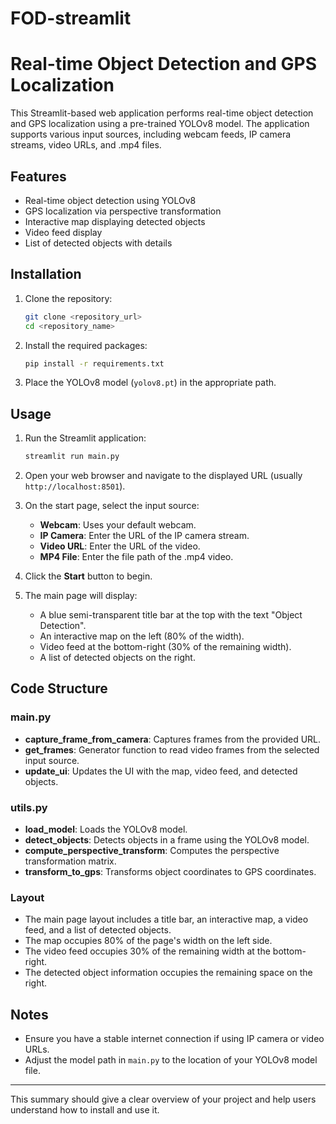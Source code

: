 # FOD-streamlit

# Real-time Object Detection and GPS Localization

This Streamlit-based web application performs real-time object detection and GPS localization using a pre-trained YOLOv8 model. The application supports various input sources, including webcam feeds, IP camera streams, video URLs, and .mp4 files.

## Features
- Real-time object detection using YOLOv8
- GPS localization via perspective transformation
- Interactive map displaying detected objects
- Video feed display
- List of detected objects with details

## Installation

1. Clone the repository:
   ```sh
   git clone <repository_url>
   cd <repository_name>
   ```

2. Install the required packages:
   ```sh
   pip install -r requirements.txt
   ```

3. Place the YOLOv8 model (`yolov8.pt`) in the appropriate path.

## Usage

1. Run the Streamlit application:
   ```sh
   streamlit run main.py
   ```

2. Open your web browser and navigate to the displayed URL (usually `http://localhost:8501`).

3. On the start page, select the input source:
   - **Webcam**: Uses your default webcam.
   - **IP Camera**: Enter the URL of the IP camera stream.
   - **Video URL**: Enter the URL of the video.
   - **MP4 File**: Enter the file path of the .mp4 video.

4. Click the **Start** button to begin.

5. The main page will display:
   - A blue semi-transparent title bar at the top with the text "Object Detection".
   - An interactive map on the left (80% of the width).
   - Video feed at the bottom-right (30% of the remaining width).
   - A list of detected objects on the right.

## Code Structure

### main.py
- **capture_frame_from_camera**: Captures frames from the provided URL.
- **get_frames**: Generator function to read video frames from the selected input source.
- **update_ui**: Updates the UI with the map, video feed, and detected objects.

### utils.py
- **load_model**: Loads the YOLOv8 model.
- **detect_objects**: Detects objects in a frame using the YOLOv8 model.
- **compute_perspective_transform**: Computes the perspective transformation matrix.
- **transform_to_gps**: Transforms object coordinates to GPS coordinates.

### Layout
- The main page layout includes a title bar, an interactive map, a video feed, and a list of detected objects.
- The map occupies 80% of the page's width on the left side.
- The video feed occupies 30% of the remaining width at the bottom-right.
- The detected object information occupies the remaining space on the right.

## Notes
- Ensure you have a stable internet connection if using IP camera or video URLs.
- Adjust the model path in `main.py` to the location of your YOLOv8 model file.

---

This summary should give a clear overview of your project and help users understand how to install and use it.
